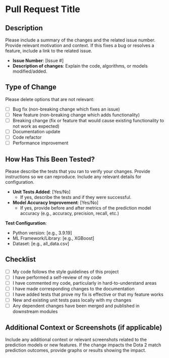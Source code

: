 # Pull Request Title

## Description

Please include a summary of the changes and the related issue number. Provide relevant motivation and context. If this fixes a bug or resolves a feature, include a link to the related issue.

- **Issue Number**: [Issue #]
- **Description of changes**: Explain the code, algorithms, or models modified/added.

## Type of Change

Please delete options that are not relevant:

- [ ] Bug fix (non-breaking change which fixes an issue)
- [ ] New feature (non-breaking change which adds functionality)
- [ ] Breaking change (fix or feature that would cause existing functionality to not work as expected)
- [ ] Documentation update
- [ ] Code refactor
- [ ] Performance improvement

## How Has This Been Tested?

Please describe the tests that you ran to verify your changes. Provide instructions so we can reproduce. Include any relevant details for configuration.

- **Unit Tests Added**: [Yes/No]
  - If yes, describe the tests and if they were successful.
- **Model Accuracy Improvement**: [Yes/No]
  - If yes, provide before and after metrics of the prediction model accuracy (e.g., accuracy, precision, recall, etc.)

**Test Configuration**:
- Python version: [e.g., 3.9.19]
- ML Framework/Library: [e.g., XGBoost]
- Dataset: [e.g., all_data.csv]

## Checklist

- [ ] My code follows the style guidelines of this project
- [ ] I have performed a self-review of my code
- [ ] I have commented my code, particularly in hard-to-understand areas
- [ ] I have made corresponding changes to the documentation
- [ ] I have added tests that prove my fix is effective or that my feature works
- [ ] New and existing unit tests pass locally with my changes
- [ ] Any dependent changes have been merged and published in downstream modules

## Additional Context or Screenshots (if applicable)

Include any additional context or relevant screenshots related to the prediction models or new features. If the change impacts the Dota 2 match prediction outcomes, provide graphs or results showing the impact.
